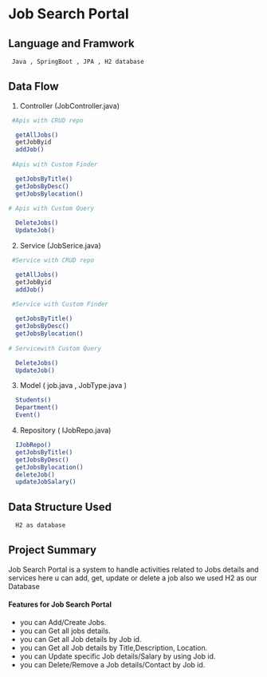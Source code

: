 # Job Search Portal

## Language and Framwork 

```bash
 Java , SpringBoot , JPA , H2 database
```

## Data Flow

 1. Controller (JobController.java)

```bash
 #Apis with CRUD repo

  getAllJobs()
  getJobByid
  addJob()
  
 #Apis with Custom Finder

  getJobsByTitle()
  getJobsByDesc()
  getJobsBylocation()
 
# Apis with Custom Query

  DeleteJobs()
  UpdateJob()

```
2. Service (JobSerice.java)

```bash
 #Service with CRUD repo

  getAllJobs()
  getJobByid
  addJob()
  
 #Service with Custom Finder

  getJobsByTitle()
  getJobsByDesc()
  getJobsBylocation()
 
# Servicewith Custom Query 

  DeleteJobs()
  UpdateJob()
```

3. Model ( job.java , JobType.java )

```bash
  Students()
  Department()
  Event()
```
4. Repository ( IJobRepo.java)

```bash
  IJobRepo()
  getJobsByTitle()
  getJobsByDesc()
  getJobsBylocation()
  deleteJob()
  updateJobSalary()
```

## Data Structure Used

```bash
  H2 as database
```

## Project Summary

Job Search Portal is a system to handle activities related to Jobs details and services here u can add, get, update or delete a job also we used H2 as our Database
 
  #### Features for Job Search Portal

- you can Add/Create Jobs.
- you can Get all jobs details.
- you can Get all Job details by Job id.
- you can Get all Job details by Title,Description, Location.
- you can Update specific Job details/Salary by using Job id.
- you can Delete/Remove a Job details/Contact by Job id.




